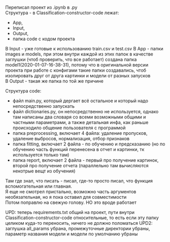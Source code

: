 Переписал проект из .ipynb в .py  
Структура - в Classification-constructor-code лежат:
- App, 
- Input,
- Output,
- папка code с кодом проекта 

В Input - уже готовые к использованию train.csv и test.csv
В App - папки images и models, при этом внутри каждой из этих папок в качестве заглушки (чтоб проверить, что все работает) создана папка model1(2020-01-07-16-38-31), потому что в оригинальной версии проекта при работе с конфигами такие папки создавались, чтоб изолировать друг от друга картинки и модели от разных запусков  
В Output - такая же папка по той же причине

Структура code:
- файл main.py, который дергает всё остальное и который надо непосредственно запускать  
- файл dictionaries.py, он непосредственно не используется, однако там написаны два словаря со всеми возможными общими и частными параметрами, а также детальная инфа, как раньше происходило общение пользователя с программой  
- папка preprocessing, включает 4 файла: удаление пропусков, удаление выбросов, нормализация, отбор признаков  
- папка fitting, включает 2 файла - по обучению и предсказанию (но по обучению часть функций перенесена в отчет и картинки, тк используется только там)  
- папка report, включает 2 файла - первый про получение картинок, второй про получение отчета (параллельно там вычисляются некотрые вещт из обучения)  


Там где знал, что писать - писал, где-то просто писал, что функция вспомогательная или главная.  
Я еще не смотрел пристально, возможно часть аргументов необязательная, но я пока оставил для совместимости  
Потом поправлю на свежую голову. НО это вроде работает

UPD: теперь requirements.txt общий на проект, пути внутри Classification-constructor-code относительные, то есть если эту папку целиком куда-то переносить, ничего не должно поломаться
UPD2: заглушка all_params убрана, промежуточные директории убраны, параметр названия модели и модели по умолчанию убраны


